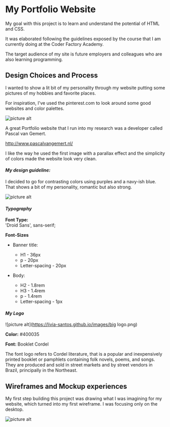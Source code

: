 # My Portfolio Website #

My goal with this project is to learn and understand the potential of HTML and CSS.

It was elaborated following the guidelines exposed by the course that I am currently doing at the Coder Factory Academy.

The target audience of my site is future employers and colleagues who are also learning programming.

## Design Choices and Process ##

I wanted to show a lit bit of my personality through my website putting some pictures of my hobbies and favorite places.

For inspiration, I've used the pinterest.com to look around some good websites and color palettes.  

![picture alt](https://livia-santos.github.io/images/my_pinterest.png)

A great Portfolio website that I run into my research was a developer called Pascal van Gemert.


http://www.pascalvangemert.nl/

I like the way he used the first image with a parallax effect and the simplicity of colors made the website look very clean.

 #### *My design guideline:* ####
I decided to go for contrasting colors using purples and a navy-ish blue. That shows a bit of my personality, romantic but also strong.

![picture alt](https://livia-santos.github.io/images/colors.png)

 #### *Typography* #####
**Font Type:**<br>
'Droid Sans', sans-serif;

**Font-Sizes**
* Banner title:
  * H1 - 36px
  * p - 20px
  * Letter-spacing - 20px


* Body:
  * H2 - 1.8rem
  * H3 - 1.4rem
  * p - 1.4rem
  * Letter-spacing - 1px

 #### *My Logo* ####

 ![picture alt](https://livia-santos.github.io/images/big logo.png)

**Color:** #400035

**Font:** Booklet Cordel

The font logo refers to Cordel literature, that is a popular and inexpensively printed booklet or pamphlets containing folk novels, poems, and songs.
They are produced and sold in street markets and by street vendors in Brazil, principally in the Northeast.

## Wireframes and Mockup experiences ##
My first step building this project was drawing what I was imagining for my website, which turned into my first wireframe. I was focusing only on the desktop.

![picture alt](https://livia-santos.github.io/images/1wireframe.jng)
